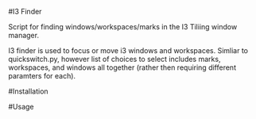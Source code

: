 #I3 Finder

Script for finding windows/workspaces/marks in the I3 Tiliing window manager.

I3 finder is used to focus or move i3 windows and workspaces.
Simliar to quickswitch.py, however list of choices to select includes 
marks, workspaces, and windows all together (rather then requiring different paramters for each).

#Installation 

#Usage
